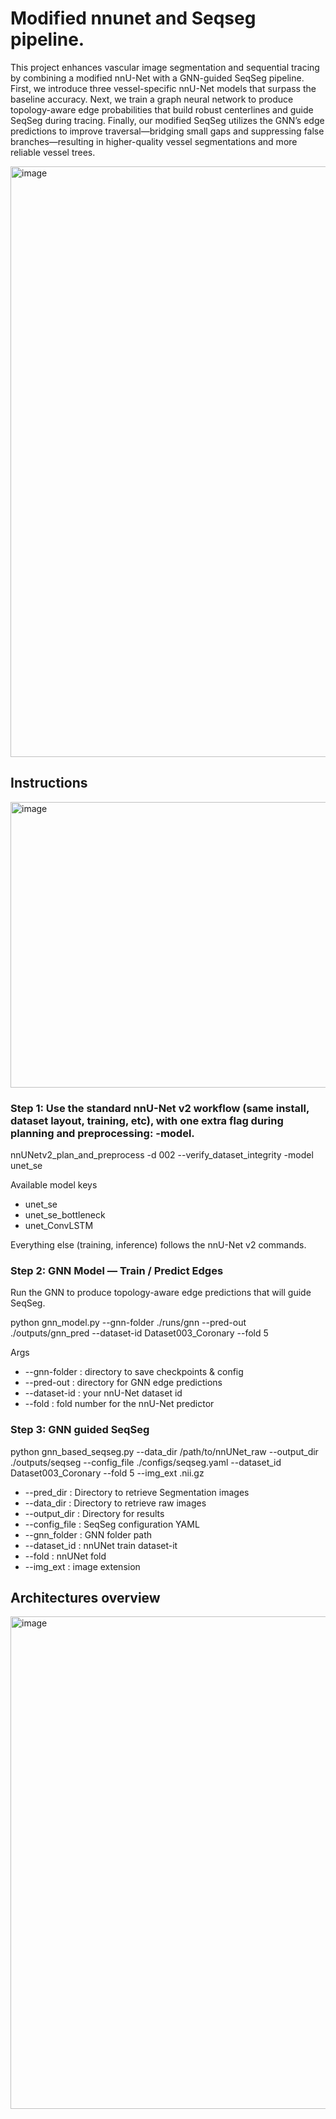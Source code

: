 # Modified nnunet and Seqseg pipeline.


This project enhances vascular image segmentation and sequential tracing by combining a modified nnU-Net with a GNN-guided SeqSeg pipeline. First, we introduce three vessel-specific nnU-Net models that surpass the baseline accuracy. Next, we train a graph neural network to produce topology-aware edge probabilities that build robust centerlines and guide SeqSeg during tracing. Finally, our modified SeqSeg utilizes the GNN’s edge predictions to improve traversal—bridging small gaps and suppressing false branches—resulting in higher-quality vessel segmentations and more reliable vessel trees.

<img width="1520" height="945" alt="image" src="https://github.com/user-attachments/assets/361f8613-ba0f-4263-9c99-3163cfd320ed" />


## Instructions

<img width="1751" height="457" alt="image" src="https://github.com/user-attachments/assets/31b0cb3d-3be9-42ea-87e3-8cfbee7ceaba" />

### Step 1: Use the standard nnU-Net v2 workflow (same install, dataset layout, training, etc), with one extra flag during planning and preprocessing: -model.

nnUNetv2_plan_and_preprocess -d 002 --verify_dataset_integrity -model unet_se

Available model keys


- unet_se
- unet_se_bottleneck
- unet_ConvLSTM

Everything else (training, inference) follows the nnU-Net v2 commands.

### Step 2: GNN Model — Train / Predict Edges
Run the GNN to produce topology-aware edge predictions that will guide SeqSeg.

python gnn_model.py --gnn-folder ./runs/gnn --pred-out ./outputs/gnn_pred --dataset-id Dataset003_Coronary --fold 5

Args

- --gnn-folder : directory to save checkpoints & config
- --pred-out : directory for GNN edge predictions
- --dataset-id : your nnU-Net dataset id
- --fold : fold number for the nnU-Net predictor

### Step 3: GNN guided SeqSeg

python gnn_based_seqseg.py --data_dir /path/to/nnUNet_raw --output_dir ./outputs/seqseg --config_file ./configs/seqseg.yaml --dataset_id  Dataset003_Coronary --fold 5 --img_ext .nii.gz

- --pred_dir : Directory to retrieve Segmentation images
- --data_dir : Directory to retrieve raw images
- --output_dir : Directory for results
- --config_file : SeqSeg configuration YAML
- --gnn_folder : GNN folder path
- --dataset_id : nnUNet train dataset-it
- --fold : nnUNet fold
- --img_ext : image extension

## Architectures overview

<img width="1467" height="788" alt="image" src="https://github.com/user-attachments/assets/5cbbc7c9-d8bb-4481-be07-6dd723e6f309" />






